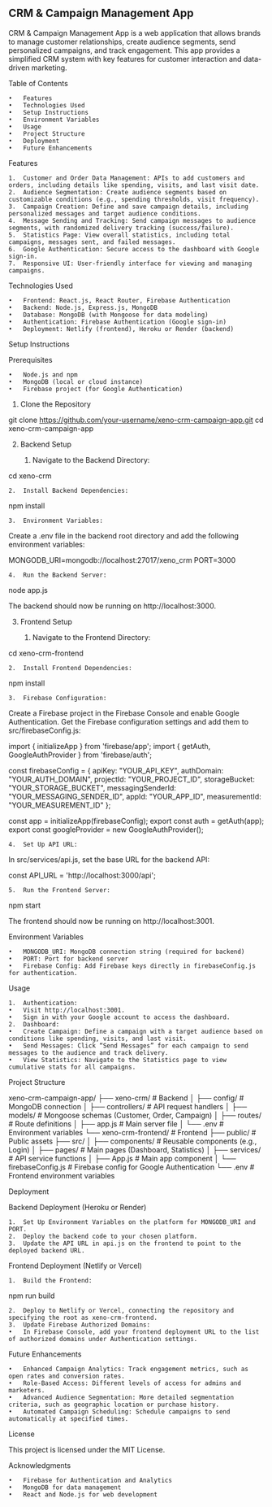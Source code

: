 ## CRM & Campaign Management App

CRM & Campaign Management App is a web application that allows brands to manage customer relationships, create audience segments, send personalized campaigns, and track engagement. This app provides a simplified CRM system with key features for customer interaction and data-driven marketing.

Table of Contents

	•	Features
	•	Technologies Used
	•	Setup Instructions
	•	Environment Variables
	•	Usage
	•	Project Structure
	•	Deployment
	•	Future Enhancements

Features

	1.	Customer and Order Data Management: APIs to add customers and orders, including details like spending, visits, and last visit date.
	2.	Audience Segmentation: Create audience segments based on customizable conditions (e.g., spending thresholds, visit frequency).
	3.	Campaign Creation: Define and save campaign details, including personalized messages and target audience conditions.
	4.	Message Sending and Tracking: Send campaign messages to audience segments, with randomized delivery tracking (success/failure).
	5.	Statistics Page: View overall statistics, including total campaigns, messages sent, and failed messages.
	6.	Google Authentication: Secure access to the dashboard with Google sign-in.
	7.	Responsive UI: User-friendly interface for viewing and managing campaigns.

Technologies Used

	•	Frontend: React.js, React Router, Firebase Authentication
	•	Backend: Node.js, Express.js, MongoDB
	•	Database: MongoDB (with Mongoose for data modeling)
	•	Authentication: Firebase Authentication (Google sign-in)
	•	Deployment: Netlify (frontend), Heroku or Render (backend)

Setup Instructions

Prerequisites

	•	Node.js and npm
	•	MongoDB (local or cloud instance)
	•	Firebase project (for Google Authentication)

1. Clone the Repository

git clone https://github.com/your-username/xeno-crm-campaign-app.git
cd xeno-crm-campaign-app

2. Backend Setup

	1.	Navigate to the Backend Directory:

cd xeno-crm


	2.	Install Backend Dependencies:

npm install


	3.	Environment Variables:
Create a .env file in the backend root directory and add the following environment variables:

MONGODB_URI=mongodb://localhost:27017/xeno_crm
PORT=3000


	4.	Run the Backend Server:

node app.js

The backend should now be running on http://localhost:3000.

3. Frontend Setup

	1.	Navigate to the Frontend Directory:

cd xeno-crm-frontend


	2.	Install Frontend Dependencies:

npm install


	3.	Firebase Configuration:
Create a Firebase project in the Firebase Console and enable Google Authentication. Get the Firebase configuration settings and add them to src/firebaseConfig.js:

import { initializeApp } from 'firebase/app';
import { getAuth, GoogleAuthProvider } from 'firebase/auth';

const firebaseConfig = {
  apiKey: "YOUR_API_KEY",
  authDomain: "YOUR_AUTH_DOMAIN",
  projectId: "YOUR_PROJECT_ID",
  storageBucket: "YOUR_STORAGE_BUCKET",
  messagingSenderId: "YOUR_MESSAGING_SENDER_ID",
  appId: "YOUR_APP_ID",
  measurementId: "YOUR_MEASUREMENT_ID"
};

const app = initializeApp(firebaseConfig);
export const auth = getAuth(app);
export const googleProvider = new GoogleAuthProvider();


	4.	Set Up API URL:
In src/services/api.js, set the base URL for the backend API:

const API_URL = 'http://localhost:3000/api';


	5.	Run the Frontend Server:

npm start

The frontend should now be running on http://localhost:3001.

Environment Variables

	•	MONGODB_URI: MongoDB connection string (required for backend)
	•	PORT: Port for backend server
	•	Firebase Config: Add Firebase keys directly in firebaseConfig.js for authentication.

Usage

	1.	Authentication:
	•	Visit http://localhost:3001.
	•	Sign in with your Google account to access the dashboard.
	2.	Dashboard:
	•	Create Campaign: Define a campaign with a target audience based on conditions like spending, visits, and last visit.
	•	Send Messages: Click “Send Messages” for each campaign to send messages to the audience and track delivery.
	•	View Statistics: Navigate to the Statistics page to view cumulative stats for all campaigns.

Project Structure

xeno-crm-campaign-app/
├── xeno-crm/                   # Backend
│   ├── config/                  # MongoDB connection
│   ├── controllers/             # API request handlers
│   ├── models/                  # Mongoose schemas (Customer, Order, Campaign)
│   ├── routes/                  # Route definitions
│   ├── app.js                   # Main server file
│   └── .env                     # Environment variables
└── xeno-crm-frontend/           # Frontend
    ├── public/                  # Public assets
    ├── src/
    │   ├── components/          # Reusable components (e.g., Login)
    │   ├── pages/               # Main pages (Dashboard, Statistics)
    │   ├── services/            # API service functions
    │   ├── App.js               # Main app component
    │   └── firebaseConfig.js    # Firebase config for Google Authentication
    └── .env                     # Frontend environment variables

Deployment

Backend Deployment (Heroku or Render)

	1.	Set Up Environment Variables on the platform for MONGODB_URI and PORT.
	2.	Deploy the backend code to your chosen platform.
	3.	Update the API URL in api.js on the frontend to point to the deployed backend URL.

Frontend Deployment (Netlify or Vercel)

	1.	Build the Frontend:

npm run build


	2.	Deploy to Netlify or Vercel, connecting the repository and specifying the root as xeno-crm-frontend.
	3.	Update Firebase Authorized Domains:
	•	In Firebase Console, add your frontend deployment URL to the list of authorized domains under Authentication settings.

Future Enhancements

	•	Enhanced Campaign Analytics: Track engagement metrics, such as open rates and conversion rates.
	•	Role-Based Access: Different levels of access for admins and marketers.
	•	Advanced Audience Segmentation: More detailed segmentation criteria, such as geographic location or purchase history.
	•	Automated Campaign Scheduling: Schedule campaigns to send automatically at specified times.

License

This project is licensed under the MIT License.

Acknowledgments

	•	Firebase for Authentication and Analytics
	•	MongoDB for data management
	•	React and Node.js for web development
